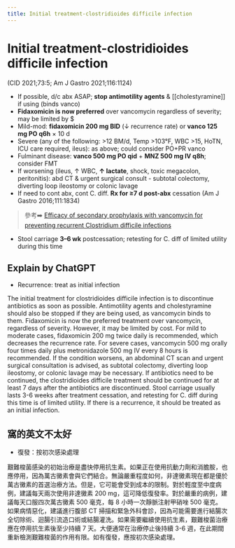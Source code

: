 ```yaml
---
title: Initial treatment-clostridioides difficile infection
---
```

# Initial treatment-clostridioides difficile infection

(CID 2021;73:5; Am J Gastro 2021;116:1124)

* If possible, d/c abx ASAP; **stop antimotility agents** & [[cholestyramine]] if using (binds vanco)
* **Fidaxomicin is now preferred** over vancomycin regardless of severity; may be limited by $
* Mild-mod: **fidaxomicin 200 mg BID** (↓ recurrence rate) or **vanco 125 mg PO q6h** × 10 d
* Severe (any of the following: >12 BM/d, Temp >103°F, WBC >15, HoTN, ICU care required, ileus): as above; could consider PO+PR vanco
* Fulminant disease: **vanco 500 mg PO qid** + **MNZ 500 mg IV q8h**; consider FMT
* If worsening (ileus, ↑ WBC, **↑ lactate**, shock, toxic megacolon, peritonitis): abd CT & urgent surgical consult - subtotal colectomy, diverting loop ileostomy or colonic lavage
* If need to cont abx, cont C. diff. **Rx for ≥7 d post-abx** cessation (Am J Gastro 2016;111:1834)
> 參考➡️ [Efficacy of secondary prophylaxis with vancomycin for preventing recurrent Clostridium difficile infections](https://journals.lww.com/ajg/Fulltext/2016/12000/Efficacy_of_Secondary_Prophylaxis_With_Vancomycin.33.aspx)
* Stool carriage **3–6 wk** postcessation; retesting for C. diff of limited utility during this time

## Explain by ChatGPT

* Recurrence: treat as initial infection

The initial treatment for clostridioides difficile infection is to discontinue antibiotics as soon as possible. Antimotility agents and cholestyramine should also be stopped if they are being used, as vancomycin binds to them. Fidaxomicin is now the preferred treatment over vancomycin, regardless of severity. However, it may be limited by cost. For mild to moderate cases, fidaxomicin 200 mg twice daily is recommended, which decreases the recurrence rate. For severe cases, vancomycin 500 mg orally four times daily plus metronidazole 500 mg IV every 8 hours is recommended. If the condition worsens, an abdominal CT scan and urgent surgical consultation is advised, as subtotal colectomy, diverting loop ileostomy, or colonic lavage may be necessary. If antibiotics need to be continued, the clostridioides difficile treatment should be continued for at least 7 days after the antibiotics are discontinued. Stool carriage usually lasts 3-6 weeks after treatment cessation, and retesting for C. diff during this time is of limited utility. If there is a recurrence, it should be treated as an initial infection.

## 窩的英文不太好

* 復發：按初次感染處理

艱難梭菌感染的初始治療是盡快停用抗生素。如果正在使用抗動力劑和消膽胺，也應停用，因為萬古黴素會與它們結合。無論嚴重程度如何，非達黴素現在都是優於萬古黴素的首選治療方法。但是，它可能會受到成本的限制。對於輕度至中度病例，建議每天兩次使用非達黴素 200 mg，這可降低復發率。對於嚴重的病例，建議每天口服四次萬古黴素 500 毫克，每 8 小時一次靜脈注射甲硝唑 500 毫克。如果病情惡化，建議進行腹部 CT 掃描和緊急外科會診，因為可能需要進行結腸次全切除術、迴腸引流造口術或結腸灌洗。如果需要繼續使用抗生素，艱難梭菌治療應在停用抗生素後至少持續 7 天。大便通常在治療停止後持續 3-6 週，在此期間重新檢測艱難梭菌的作用有限。如有復發，應按初次感染處理。
